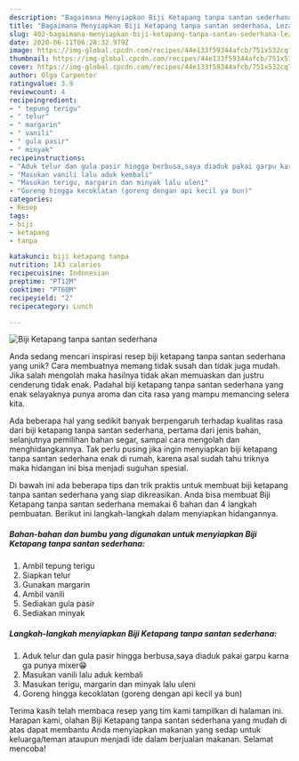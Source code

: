```yaml
---
description: "Bagaimana Menyiapkan Biji Ketapang tanpa santan sederhana, Lezat Sekali"
title: "Bagaimana Menyiapkan Biji Ketapang tanpa santan sederhana, Lezat Sekali"
slug: 402-bagaimana-menyiapkan-biji-ketapang-tanpa-santan-sederhana-lezat-sekali
date: 2020-06-11T06:28:32.979Z
image: https://img-global.cpcdn.com/recipes/44e133f59344afcb/751x532cq70/biji-ketapang-tanpa-santan-sederhana-foto-resep-utama.jpg
thumbnail: https://img-global.cpcdn.com/recipes/44e133f59344afcb/751x532cq70/biji-ketapang-tanpa-santan-sederhana-foto-resep-utama.jpg
cover: https://img-global.cpcdn.com/recipes/44e133f59344afcb/751x532cq70/biji-ketapang-tanpa-santan-sederhana-foto-resep-utama.jpg
author: Olga Carpenter
ratingvalue: 3.9
reviewcount: 4
recipeingredient:
- " tepung terigu"
- " telur"
- " margarin"
- " vanili"
- " gula pasir"
- " minyak"
recipeinstructions:
- "Aduk telur dan gula pasir hingga berbusa,saya diaduk pakai garpu karna ga punya mixer😁"
- "Masukan vanili lalu aduk kembali"
- "Masukan terigu, margarin dan minyak lalu uleni"
- "Goreng hingga kecoklatan (goreng dengan api kecil ya bun)"
categories:
- Resep
tags:
- biji
- ketapang
- tanpa

katakunci: biji ketapang tanpa 
nutrition: 143 calories
recipecuisine: Indonesian
preptime: "PT12M"
cooktime: "PT60M"
recipeyield: "2"
recipecategory: Lunch

---
```



![Biji Ketapang tanpa santan sederhana](https://img-global.cpcdn.com/recipes/44e133f59344afcb/751x532cq70/biji-ketapang-tanpa-santan-sederhana-foto-resep-utama.jpg)

Anda sedang mencari inspirasi resep biji ketapang tanpa santan sederhana yang unik? Cara membuatnya memang tidak susah dan tidak juga mudah. Jika salah mengolah maka hasilnya tidak akan memuaskan dan justru cenderung tidak enak. Padahal biji ketapang tanpa santan sederhana yang enak selayaknya punya aroma dan cita rasa yang mampu memancing selera kita.

Ada beberapa hal yang sedikit banyak berpengaruh terhadap kualitas rasa dari biji ketapang tanpa santan sederhana, pertama dari jenis bahan, selanjutnya pemilihan bahan segar, sampai cara mengolah dan menghidangkannya. Tak perlu pusing jika ingin menyiapkan biji ketapang tanpa santan sederhana enak di rumah, karena asal sudah tahu triknya maka hidangan ini bisa menjadi suguhan spesial.




Di bawah ini ada beberapa tips dan trik praktis untuk membuat biji ketapang tanpa santan sederhana yang siap dikreasikan. Anda bisa membuat Biji Ketapang tanpa santan sederhana memakai 6 bahan dan 4 langkah pembuatan. Berikut ini langkah-langkah dalam menyiapkan hidangannya.

<!--inarticleads1-->

##### Bahan-bahan dan bumbu yang digunakan untuk menyiapkan Biji Ketapang tanpa santan sederhana:

1. Ambil  tepung terigu
1. Siapkan  telur
1. Gunakan  margarin
1. Ambil  vanili
1. Sediakan  gula pasir
1. Sediakan  minyak




<!--inarticleads2-->

##### Langkah-langkah menyiapkan Biji Ketapang tanpa santan sederhana:

1. Aduk telur dan gula pasir hingga berbusa,saya diaduk pakai garpu karna ga punya mixer😁
1. Masukan vanili lalu aduk kembali
1. Masukan terigu, margarin dan minyak lalu uleni
1. Goreng hingga kecoklatan (goreng dengan api kecil ya bun)




Terima kasih telah membaca resep yang tim kami tampilkan di halaman ini. Harapan kami, olahan Biji Ketapang tanpa santan sederhana yang mudah di atas dapat membantu Anda menyiapkan makanan yang sedap untuk keluarga/teman ataupun menjadi ide dalam berjualan makanan. Selamat mencoba!
